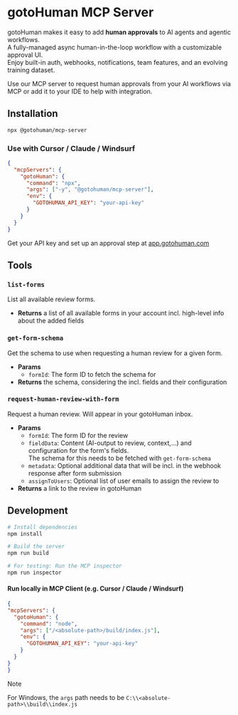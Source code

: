# gotoHuman MCP Server

gotoHuman makes it easy to add **human approvals** to AI agents and agentic workflows.  
A fully-managed async human-in-the-loop workflow with a customizable approval UI.  
Enjoy built-in auth, webhooks, notifications, team features, and an evolving training dataset.

Use our MCP server to request human approvals from your AI workflows via MCP or add it to your IDE to help with integration.

## Installation


```bash
npx @gotohuman/mcp-server
```

### Use with Cursor / Claude / Windsurf

```json
{
  "mcpServers": {
    "gotoHuman": {
      "command": "npx",
      "args": ["-y", "@gotohuman/mcp-server"],
      "env": {
        "GOTOHUMAN_API_KEY": "your-api-key"
      }
    }
  }
}
```
Get your API key and set up an approval step at [app.gotohuman.com](https://app.gotohuman.com)

## Tools

### `list-forms`
List all available review forms.
  - __Returns__ a list of all available forms in your account incl. high-level info about the added fields
### `get-form-schema`  
Get the schema to use when requesting a human review for a given form.
  - __Params__
    - `formId`: The form ID to fetch the schema for
  - __Returns__ the schema, considering the incl. fields and their configuration
### `request-human-review-with-form`  
Request a human review. Will appear in your gotoHuman inbox.
  - __Params__
    - `formId`: The form ID for the review
    - `fieldData`: Content (AI-output to review, context,...) and configuration for the form's fields.  
    The schema for this needs to be fetched with `get-form-schema`
    - `metadata`: Optional additional data that will be incl. in the webhook response after form submission
    - `assignToUsers`: Optional list of user emails to assign the review to
  - __Returns__ a link to the review in gotoHuman


## Development

```bash
# Install dependencies
npm install

# Build the server
npm run build

# For testing: Run the MCP inspector
npm run inspector
```

  #### Run locally in MCP Client (e.g. Cursor / Claude / Windsurf)

  ```json
  {
  "mcpServers": {
    "gotoHuman": {
      "command": "node",
      "args": ["/<absolute-path>/build/index.js"],
      "env": {
        "GOTOHUMAN_API_KEY": "your-api-key"
      }
    }
  }
}
```
> [!NOTE]
> For Windows, the `args` path needs to be `C:\\<absolute-path>\\build\\index.js`
